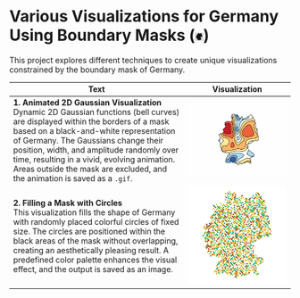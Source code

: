 # Various Visualizations for Germany Using Boundary Masks (<img src="images/germany_resized_100x100_rgba.png" alt="Used Mask" style="width: 3%;">)

This project explores different techniques to create unique visualizations constrained by the boundary mask of Germany.

| Text | Visualization |
|------|---------------|
| **1. Animated 2D Gaussian Visualization**  <br> Dynamic 2D Gaussian functions (bell curves) are displayed within the borders of a mask based on a black-and-white representation of Germany. The Gaussians change their position, width, and amplitude randomly over time, resulting in a vivid, evolving animation. Areas outside the mask are excluded, and the animation is saved as a `.gif`. | ![Animated Gaussian Visualization](gifs/germany_animation_masked_100x100.gif) |
| **2. Filling a Mask with Circles**  <br> This visualization fills the shape of Germany with randomly placed colorful circles of fixed size. The circles are positioned within the black areas of the mask without overlapping, creating an aesthetically pleasing result. A predefined color palette enhances the visual effect, and the output is saved as an image. | ![Filling Mask with Circles](images/germany_circles.png) |
